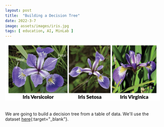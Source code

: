 ```yaml
---
layout: post
title:  "Building a Decision Tree"  
date: 2022-3-7  
image: assets/images/iris.jpg  
tags: [ education, AI, MinLab ]
---
```


<div><img src="/assets/images/iris-machinelearning.png" class="img-fluid" alt="iris" /></div><br>

We are going to build a decision tree from a table of data. We'll use the dataset [here](https://www.w3schools.com/python/python_ml_decision_tree.asp){:target="_blank"}.








